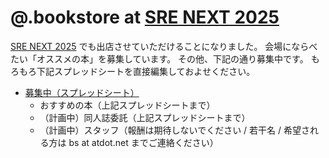 # @.bookstore at [SRE NEXT 2025](https://sre-next.dev/2025/)

[SRE NEXT 2025](https://sre-next.dev/2025/) でも出店させていただけることになりました。
会場にならべたい「オススメの本」を募集しています。
その他、下記の通り募集中です。
もろもろ下記スプレッドシートを直接編集しておよせください。

- [募集中（スプレッドシート）](https://docs.google.com/spreadsheets/d/15XItSHzQkHuc4olo6QIcc11klme86dKI2Y4wuVjARXw/edit?usp=sharing)
  - おすすめの本（上記スプレッドシートまで）
  - （計画中）同人誌委託（上記スプレッドシートまで）
  - （計画中）スタッフ（報酬は期待しないでください / 若干名 / 希望される方は bs at atdot.net までご連絡ください）
